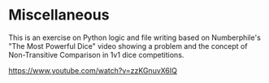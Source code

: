 # Miscellaneous
 
This is an exercise on Python logic and file writing based on Numberphile's "The Most Powerful Dice" video showing a problem and the concept of Non-Transitive Comparison in 1v1 dice competitions.

https://www.youtube.com/watch?v=zzKGnuvX6IQ
